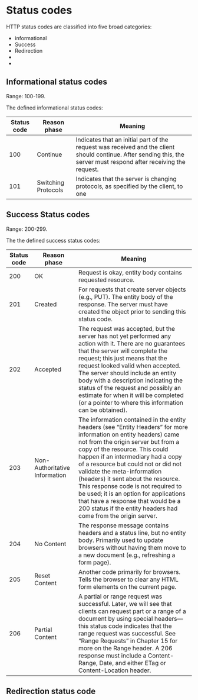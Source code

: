 # Status codes

HTTP status codes are classified into five broad categories:
  - informational
  - Success
  - Redirection
  - ​
  - ​

## Informational status codes

Range: 100-199.

The defined informational status codes:

| Status code | Reason phase        | Meaning                                  |
| ----------- | ------------------- | ---------------------------------------- |
| 100         | Continue            | Indicates that an initial part of the request was received and the client should continue. After sending this, the server must respond after receiving the request. |
| 101         | Switching Protocols | Indicates that the server is changing protocols, as specified by the client, to one |

## Success Status codes

Range: 200-299.

The  the defined success status codes:

| Status code | Reason phase                  | Meaning                                  |
| ----------- | ----------------------------- | ---------------------------------------- |
| 200         | OK                            | Request is okay, entity body contains requested resource. |
| 201         | Created                       | For requests that create server objects (e.g., PUT). The entity body of the response. The server must have created the object prior to sending this status code. |
| 202         | Accepted                      | The request was accepted, but the server has not yet performed any action with it.  There are no guarantees that the server will complete the request; this just means that the request looked valid when accepted. The server should include an entity body with a description indicating the status of the request and possibly an estimate for when it will be completed (or a pointer to where this information can be obtained). |
| 203         | Non-Authoritative Information | The information contained in the entity headers (see “Entity Headers” for more information on entity headers) came not from the origin server but from a copy of the resource. This could happen if an intermediary had a copy of a resource but could not or did not validate the meta-information (headers) it sent about the resource. This response code is not required to be used; it is an option for applications that have a response that would be a 200 status if the entity headers had come from the origin server. |
| 204         | No Content                    | The response message contains headers and a status line, but no entity body. Primarily used to update browsers without having them move to a new document (e.g., refreshing a form page). |
| 205         | Reset Content                 | Another code primarily for browsers. Tells the browser to clear any HTML form elements  on the current page. |
| 206         | Partial Content               | A partial or range request was successful. Later, we will see that clients can request part or a range of a document by using special headers—this status code indicates that the range request was successful. See “Range Requests” in Chapter 15 for more on the Range header. A 206 response must include a Content-Range, Date, and either ETag or Content-Location header. |

## Redirection status code

